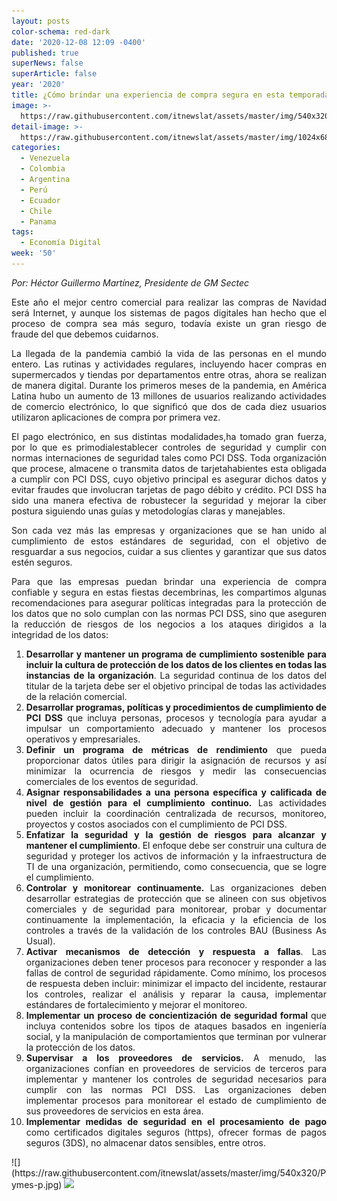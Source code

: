 ```yaml
---
layout: posts
color-schema: red-dark
date: '2020-12-08 12:09 -0400'
published: true
superNews: false
superArticle: false
year: '2020'
title: ¿Cómo brindar una experiencia de compra segura en esta temporada de fiestas?
image: >-
  https://raw.githubusercontent.com/itnewslat/assets/master/img/540x320/Pymes-p.jpg
detail-image: >-
  https://raw.githubusercontent.com/itnewslat/assets/master/img/1024x680/Pymes-g.jpg
categories:
  - Venezuela
  - Colombia
  - Argentina
  - Perú
  - Ecuador
  - Chile
  - Panama
tags:
  - Economía Digital
week: '50'
---
```


<p style="text-align: justify;"><em>Por: Héctor Guillermo Martínez, Presidente de GM Sectec</em></p>
<p style="text-align: justify;">Este año el mejor centro comercial para realizar las compras de Navidad será Internet, y aunque los sistemas de pagos digitales han hecho que el proceso de compra sea más seguro, todavía existe un gran riesgo de fraude del que debemos cuidarnos.</p>
<p style="text-align: justify;">La llegada de la pandemia cambió la vida de las personas en el mundo entero. Las rutinas y actividades regulares, incluyendo hacer compras en supermercados y tiendas por departamentos entre otras, ahora se realizan de manera digital. Durante los primeros meses de la pandemia, en América Latina hubo un aumento de 13 millones de usuarios realizando actividades de comercio electrónico, lo que significó que dos de cada diez usuarios utilizaron aplicaciones de compra por primera vez.</p>
<p style="text-align: justify;">El pago electrónico, en sus distintas modalidades,ha tomado gran fuerza, por lo que es primodialestablecer controles de seguridad y cumplir con normas internaciones de seguridad tales como PCI DSS. Toda organización que procese, almacene o transmita datos de tarjetahabientes esta obligada a cumplir con PCI DSS, cuyo objetivo principal es asegurar dichos datos y evitar fraudes que involucran tarjetas de pago débito y crédito. PCI DSS ha sido una manera efectiva de robustecer la seguridad y mejorar la ciber postura siguiendo unas guías y metodologías claras y manejables.</p>
<p style="text-align: justify;">Son cada vez más las empresas y organizaciones que se han unido al cumplimiento de estos estándares de seguridad, con el objetivo de resguardar a sus negocios, cuidar a sus clientes y garantizar que sus datos estén seguros.</p>
<p style="text-align: justify;">Para que las empresas puedan brindar una experiencia de compra confiable y segura en estas fiestas decembrinas, les compartimos algunas recomendaciones para asegurar políticas integradas para la protección de los datos que no solo cumplan con las normas PCI DSS, sino que aseguren la reducción de riesgos de los negocios a los ataques dirigidos a la integridad de los datos:</p>

<ol style="list-style-type: undefined;">
	<li style="text-align: justify;"><strong>Desarrollar y mantener un programa de cumplimiento sostenible para incluir la cultura de protección de los datos de los clientes en todas las instancias de la organización</strong>. La seguridad continua de los datos del titular de la tarjeta debe ser el objetivo principal de todas las actividades de la relación comercial.</li>
	<li style="text-align: justify;"><strong>Desarrollar programas, políticas y procedimientos de cumplimiento de PCI DSS</strong> que incluya personas, procesos y tecnología para ayudar a impulsar un comportamiento adecuado y mantener los procesos operativos y empresariales.</li>
	<li style="text-align: justify;"><strong>Definir un programa de métricas de rendimiento</strong> que pueda proporcionar datos útiles para dirigir la asignación de recursos y así minimizar la ocurrencia de riesgos y medir las consecuencias comerciales de los eventos de seguridad.</li>
	<li style="text-align: justify;"> <strong>Asignar responsabilidades a una persona específica y calificada de nivel de gestión para el cumplimiento continuo.</strong> Las actividades pueden incluir la coordinación centralizada de recursos, monitoreo, proyectos y costos asociados con el cumplimiento de PCI DSS.</li>
	<li style="text-align: justify;"><strong>Enfatizar la seguridad y la gestión de riesgos para alcanzar y mantener el cumplimiento</strong>. El enfoque debe ser construir una cultura de seguridad y proteger los activos de información y la infraestructura de TI de una organización, permitiendo, como consecuencia, que se logre el cumplimiento.</li>
	<li style="text-align: justify;"> <strong>Controlar y monitorear continuamente. </strong>Las organizaciones deben desarrollar estrategias de protección que se alineen con sus objetivos comerciales y de seguridad para monitorear, probar y documentar continuamente la implementación, la eficacia y la eficiencia de los controles a través de la validación de los controles BAU (Business As Usual).</li>
	<li style="text-align: justify;"><strong>Activar mecanismos de detección y respuesta a fallas</strong>. Las organizaciones deben tener procesos para reconocer y responder a las fallas de control de seguridad rápidamente. Como mínimo, los procesos de respuesta deben incluir: minimizar el impacto del incidente, restaurar los controles, realizar el análisis y reparar la causa, implementar estándares de fortalecimiento y mejorar el monitoreo.</li>
	<li style="text-align: justify;"> <strong>Implementar un proceso de concientización de seguridad formal </strong>que incluya contenidos sobre los tipos de ataques basados en ingeniería social, y la manipulación de comportamientos que terminan por vulnerar la protección de los datos.</li>
	<li style="text-align: justify;"><strong>Supervisar a los proveedores de servicios.</strong> A menudo, las organizaciones confían en proveedores de servicios de terceros para implementar y mantener los controles de seguridad necesarios para cumplir con las normas PCI DSS. Las organizaciones deben implementar procesos para monitorear el estado de cumplimiento de sus proveedores de servicios en esta área.</li>
	<li style="text-align: justify;"> <strong>Implementar medidas de seguridad en el procesamiento de pago</strong> como certificados digitales seguros (https), ofrecer formas de pagos seguros (3DS), no almacenar datos sensibles, entre otros.</li>
</ol>
![](https://raw.githubusercontent.com/itnewslat/assets/master/img/540x320/Pymes-p.jpg)

<img src="https://tracker.metricool.com/c3po.jpg?hash=56f88a41e39ab42c063cc51676587a04"/>